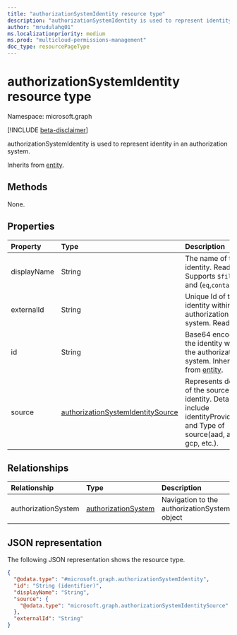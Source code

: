 ```yaml
---
title: "authorizationSystemIdentity resource type"
description: "authorizationSystemIdentity is used to represent identity in an authorization system."
author: "mrudulahg01"
ms.localizationpriority: medium
ms.prod: "multicloud-permissions-management"
doc_type: resourcePageType
---
```


# authorizationSystemIdentity resource type

Namespace: microsoft.graph

[!INCLUDE [beta-disclaimer](../../includes/beta-disclaimer.md)]

authorizationSystemIdentity is used to represent identity in an authorization system.

Inherits from [entity](../resources/entity.md).

## Methods
None.

## Properties
|Property|Type|Description|
|:---|:---|:---|
|displayName|String|The name of the identity. Read-only. Supports `$filter` and (`eq`,`contains`).|
|externalId|String|Unique Id of the identity within the authorization system. Read-only.|
|id|String|Base64 encoding of the identity within the authorization system. Inherited from [entity](../resources/entity.md).|
|source|[authorizationSystemIdentitySource](../resources/authorizationsystemidentitysource.md)| Represents details of the source of the identity. Details include identityProviderType and Type of source(aad, aws, gcp, etc.).|

## Relationships
|Relationship|Type|Description|
|:---|:---|:---|
|authorizationSystem|[authorizationSystem](../resources/authorizationsystem.md)|Navigation to the authorizationSystem object|

## JSON representation
The following JSON representation shows the resource type.
<!-- {
  "blockType": "resource",
  "keyProperty": "id",
  "@odata.type": "microsoft.graph.authorizationSystemIdentity",
  "baseType": "microsoft.graph.entity",
  "openType": false
}
-->
``` json
{
  "@odata.type": "#microsoft.graph.authorizationSystemIdentity",
  "id": "String (identifier)",
  "displayName": "String",
  "source": {
    "@odata.type": "microsoft.graph.authorizationSystemIdentitySource"
  },
  "externalId": "String"
}
```
